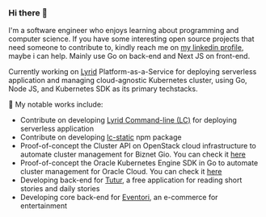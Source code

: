 ### Hi there 👋

I'm a software engineer who enjoys learning about programming and computer science. If you have some interesting open source projects that need someone to contribute to, kindly reach me on [my linkedin profile](https://www.linkedin.com/in/azhary-arliansyah), maybe i can help. Mainly use Go on back-end and Next JS on front-end.

Currently working on [Lyrid](https://www.lyrid.io) Platform-as-a-Service for deploying serverless application and managing cloud-agnostic Kubernetes cluster, using Go, Node JS, and Kubernetes SDK as its primary techstacks.

🌱 My notable works include:
- Contribute on developing [Lyrid Command-line (LC)](https://docs.lyrid.io/installation) for deploying serverless application 
- Contribute on developing [lc-static](https://www.npmjs.com/package/lc-static) npm package
- Proof-of-concept the Cluster API on OpenStack cloud infrastructure to automate cluster management for Biznet Gio. You can check it [here](https://github.com/azhry/openstack-cluster-api)
- Proof-of-concept the Oracle Kubernetes Engine SDK in Go to automate cluster management for Oracle Cloud. You can check it [here](https://github.com/azhry/oracle-kubernetes-engine)
- Developing back-end for [Tutur](https://play.google.com/store/apps/details?id=co.tutur.id&hl=en), a free application for reading short stories and daily stories
- Developing core back-end for [Eventori](https://eventori.id/), an e-commerce for entertainment

<!--
**azhry/azhry** is a ✨ _special_ ✨ repository because its `README.md` (this file) appears on your GitHub profile.

Here are some ideas to get you started:

- 🔭 I’m currently working on ...
- 🌱 I’m currently learning ...
- 👯 I’m looking to collaborate on ...
- 🤔 I’m looking for help with ...
- 💬 Ask me about ...
- 📫 How to reach me: ...
- 😄 Pronouns: ...
- ⚡ Fun fact: ...
-->

